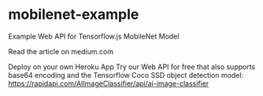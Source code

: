 # mobilenet-example
Example Web API for Tensorflow.js MobileNet Model

Read the article on medium.com

Deploy on your own Heroku App
Try our Web API for free that also supports base64 encoding and the Tensorflow Coco SSD object detection model: https://rapidapi.com/AIImageClassifier/api/ai-image-classifier
